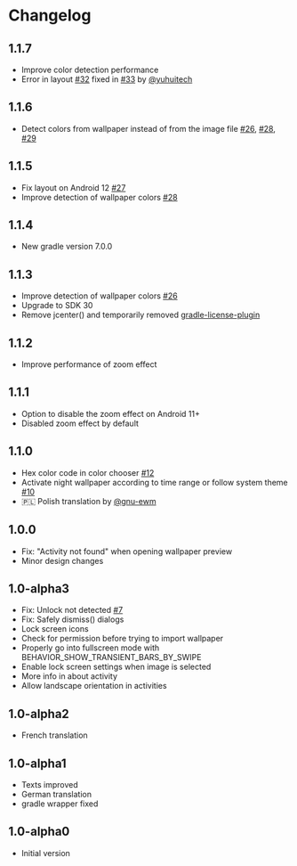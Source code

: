 # Changelog

## 1.1.7
*   Improve color detection performance
*   Error in layout [#32](https://github.com/cvzi/darkmodewallpaper/issues/32) fixed in [#33](https://github.com/cvzi/darkmodewallpaper/pull/33) by [@yuhuitech](https://github.com/yuhuitech)

## 1.1.6
*   Detect colors from wallpaper instead of from the image file [#26](https://github.com/cvzi/darkmodewallpaper/issues/28), [#28](https://github.com/cvzi/darkmodewallpaper/issues/28), [#29](https://github.com/cvzi/darkmodewallpaper/issues/29)

## 1.1.5
*   Fix layout on Android 12 [#27](https://github.com/cvzi/darkmodewallpaper/issues/27)
*   Improve detection of wallpaper colors [#28](https://github.com/cvzi/darkmodewallpaper/issues/28)

## 1.1.4
*   New gradle version 7.0.0

## 1.1.3
*   Improve detection of wallpaper colors [#26](https://github.com/cvzi/darkmodewallpaper/issues/26)
*   Upgrade to SDK 30
*   Remove jcenter() and temporarily removed [gradle-license-plugin](https://github.com/jaredsburrows/gradle-license-plugin/issues/146)

## 1.1.2
*   Improve performance of zoom effect

## 1.1.1
*   Option to disable the zoom effect on Android 11+
*   Disabled zoom effect by default

## 1.1.0
*   Hex color code in color chooser [#12](https://github.com/cvzi/darkmodewallpaper/issues/12)
*   Activate night wallpaper according to time range or follow system theme [#10](https://github.com/cvzi/darkmodewallpaper/issues/10)
*   🇵🇱 Polish translation by [@gnu-ewm](https://github.com/gnu-ewm)

## 1.0.0
*   Fix: "Activity not found" when opening wallpaper preview
*   Minor design changes

## 1.0-alpha3
*   Fix: Unlock not detected [#7](https://github.com/cvzi/darkmodewallpaper/issues/7)
*   Fix: Safely dismiss() dialogs
*   Lock screen icons
*   Check for permission before trying to import wallpaper
*   Properly go into fullscreen mode with BEHAVIOR_SHOW_TRANSIENT_BARS_BY_SWIPE
*   Enable lock screen settings when image is selected
*   More info in about activity
*   Allow landscape orientation in activities

## 1.0-alpha2
*   French translation

## 1.0-alpha1
*   Texts improved
*   German translation
*   gradle wrapper fixed

## 1.0-alpha0
*   Initial version
